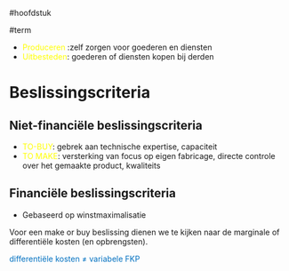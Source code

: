 #hoofdstuk 

#term  
- <span style="color:rgb(255, 255, 0)">Produceren</span> :zelf zorgen voor goederen en diensten 
- <span style="color:rgb(255, 255, 0)">Uitbesteden</span>: goederen of diensten kopen bij derden 

# Beslissingscriteria

## Niet-financiële beslissingscriteria
- <span style="color:rgb(255, 255, 0)">TO-BUY</span>: gebrek aan technische expertise, capaciteit
- <span style="color:rgb(255, 255, 0)">TO MAKE</span>:  versterking van focus op eigen fabricage, directe controle over het gemaakte product, kwaliteits

## Financiële beslissingscriteria
- Gebaseerd op winstmaximalisatie

Voor een make or buy beslissing dienen we te kijken naar de marginale of differentiële kosten (en opbrengsten).

<span style="color:rgb(0, 112, 192)">differentiële kosten ≠ variabele FKP</span> 
